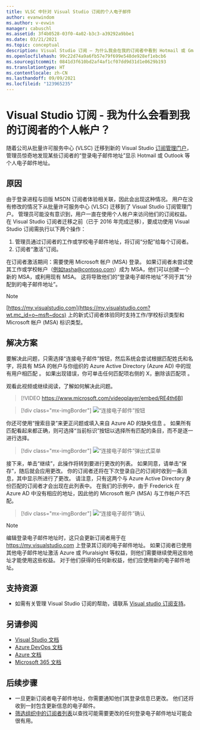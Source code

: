 ```yaml
---
title: VLSC 中针对 Visual Studio 订阅的个人电子邮件
author: evanwindom
ms.author: v-evwin
manager: cabuschl
ms.assetid: 3f4b0528-03f0-4a02-b3c3-a39292a9bbe1
ms.date: 03/21/2021
ms.topic: conceptual
description: Visual Studio 订阅 – 为什么我会在我的订阅者中看到 Hotmail 或 Gmail 地址？
ms.openlocfilehash: 99c22d74a9a6fb57e79f699e548de928ef1ebcb6
ms.sourcegitcommit: 0841d3f610bd2af4af1cf07dd9d31d1e0629b193
ms.translationtype: HT
ms.contentlocale: zh-CN
ms.lasthandoff: 09/09/2021
ms.locfileid: "123965235"
---
```

# <a name="visual-studio-subscriptions--why-do-i-see-personal-accounts-for-my-subscribers"></a>Visual Studio 订阅 - 我为什么会看到我的订阅者的个人帐户？
随着公司从批量许可服务中心 (VLSC) 迁移到新的 Visual Studio [订阅管理门户](https://manage.visualstudio.com)，管理员惊奇地发现某些订阅者的“登录电子邮件地址”显示 Hotmail 或 Outlook 等个人电子邮件地址。  

## <a name="cause"></a>原因
由于登录进程与旧版 MSDN 订阅者体验相关联，因此会出现这种情况。 用户在没有修改的情况下从批量许可服务中心 (VLSC) 迁移到了 Visual Studio 订阅管理门户。 管理员可能没有意识到，用户一直在使用个人帐户来访问他们的订阅权益。 在 Visual Studio 订阅者迁移之前（已于 2016 年完成迁移），要成功使用 Visual Studio 订阅需执行以下两个操作：
1. 管理员通过订阅者的工作或学校电子邮件地址，将订阅“分配”给每个订阅者。
2. 订阅者“激活”订阅。

在订阅者激活期间：需要使用 Microsoft 帐户 (MSA) 登录。 如果订阅者未尝试使其工作或学校帐户（例如tasha@contoso.com）成为 MSA，他们可以创建一个新的 MSA，或利用现有 MSA。 这将导致他们的“登录电子邮件地址”不同于其“分配到的电子邮件地址”。

> [!NOTE]
> [https://my.visualstudio.com](https://my.visualstudio.com?wt.mc_id=o~msft~docs) 上的新式订阅者体验同时支持工作/学校标识类型和 Microsoft 帐户 (MSA) 标识类型。

## <a name="solution"></a>解决方案
要解决此问题，只需选择“连接电子邮件”按钮，然后系统会尝试根据匹配姓氏和名字，将具有 MSA 的帐户与你组织的 Azure Active Directory (Azure AD) 中的现有用户相匹配  。 如果出现错误，你可单击任何匹配项右侧的 X，删除该匹配项  。  

观看此视频或继续阅读，了解如何解决此问题。 

> [!VIDEO https://www.microsoft.com/videoplayer/embed/RE4th6B]

> [!div class="mx-imgBorder"]
> ![“连接电子邮件”按钮](_img/connect-emails/connect-emails-button.png "单击“连接电子邮件”，将具有 Microsoft 帐户的用户与 Azure Active Directory 进行匹配")

你还可使用“搜索目录”来更正问题或填入来自 Azure AD 的缺失信息  。 如果所有匹配看起来都正确，则可选择“当前标识”按钮以选择所有匹配的条目，而不是逐一进行选择。  

> [!div class="mx-imgBorder"]
> ![“连接电子邮件”弹出式菜单](_img/connect-emails/connect-emails-flyout.png "选择要与其 Azure AD 身份匹配的订阅者，然后单击“继续”。")

接下来，单击“继续”，此操作将转到要进行更改的列表。 如果同意，请单击“保存”，随后就会应用更改。 你的订阅者还将在下次登录自己的订阅时收到一条消息，其中显示所进行了更改。  请注意，只有这两个与 Azure Active Directory 身份匹配的订阅者才会出现在此列表中。  在我们的示例中，由于 Frederick 在 Azure AD 中没有相应的地址，因此他的 Microsoft 帐户 (MSA) 与工作帐户不匹配。 

> [!div class="mx-imgBorder"]
> ![“连接电子邮件”确认](_img/connect-emails/connect-emails-confirm.png "单击“继续”以实现建议的更改，然后单击“保存”。") 

> [!NOTE]
> 编辑登录电子邮件地址时，这只会更新订阅者用于在 https://my.visualstudio.com 上登录其订阅的电子邮件地址。 如果订阅者已使用其他电子邮件地址激活 Azure 或 Pluralsight 等权益，则他们需要继续使用这些地址才能使用这些权益。 对于他们获得的任何新权益，他们应使用新的电子邮件地址。 

## <a name="support-resources"></a>支持资源
- 如需有关管理 Visual Studio 订阅的帮助，请联系 [Visual studio 订阅支持](https://aka.ms/vsadminhelp)。

## <a name="see-also"></a>另请参阅
- [Visual Studio 文档](/visualstudio/)
- [Azure DevOps 文档](/azure/devops/)
- [Azure 文档](/azure/)
- [Microsoft 365 文档](/microsoft-365/)

##  <a name="next-steps"></a>后续步骤
- 一旦更新订阅者电子邮件地址，你需要通知他们其登录信息已更改。  他们还将收到一封包含更新信息的电子邮件。
- [筛选组织中的订阅者列表](search-license.md)以查找可能需要更改的任何登录电子邮件地址可能会很有用。